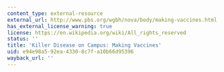 ```yaml
---
content_type: external-resource
external_url: http://www.pbs.org/wgbh/nova/body/making-vaccines.html
has_external_license_warning: true
license: https://en.wikipedia.org/wiki/All_rights_reserved
status: ''
title: 'Killer Disease on Campus: Making Vaccines'
uid: e94e98a5-92ea-4330-8c7f-a10b66d95396
wayback_url: ''
---
```

